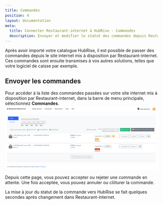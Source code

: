 ```yaml
---
title: Commandes
position: 4
layout: documentation
meta:
  title: Connecter Restaurant-internet à HubRise - Commandes
  description: Envoyer et modifier le statut des commandes depuis Restaurant-internet vers HubRise. Connectez vos apps et synchronisez vos données.
---
```


Après avoir importé votre catalogue HubRise, il est possible de passer des commandes depuis le site internet mis à disposition par Restaurant-internet. Ces commandes sont ensuite transmises à vos autres solutions, telles que votre logiciel de caisse par exemple.

## Envoyer les commandes

Pour accéder à la liste des commandes passées sur votre site internet mis à disposition par Restaurant-internet, dans la barre de menu principale, sélectionnez **Commandes**.
![Commandes - Liste des commandes](../images/018-fr-restaurant-internet-liste-commandes.png)

Depuis cette page, vous pouvez accepter ou rejeter une commande en attente. Une fois acceptée, vous pouvez annuler ou clôturer la commande.

La mise à jour du statut de la commande vers HubRise se fait quelques secondes après changement dans Restaurant-internet.
